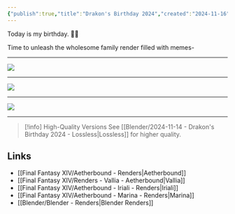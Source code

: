 ```yaml
---
{"publish":true,"title":"Drakon's Birthday 2024","created":"2024-11-16","tags":["FFXIV/Blender/Render","FFXIV/Vallia","FFXIV/Iriali","FFXIV/Marina","FFXIV"],"cssclasses":"","socialImage":"https://shiitake.us-east.host.bsky.network/xrpc/com.atproto.sync.getBlob?did=did%3Aplc%3Avigxa24owwfxyoe5nnweh7i4&cid=bafkreibq64mpmtzxrpc6m2ly353h4glpajais7q2ogrph4s5bf6a4zg5tq"}
---
```


Today is my birthday. 🥳🎂

Time to unleash the wholesome family render filled with memes-

---

![](https://shiitake.us-east.host.bsky.network/xrpc/com.atproto.sync.getBlob?did=did%3Aplc%3Avigxa24owwfxyoe5nnweh7i4&cid=bafkreibq64mpmtzxrpc6m2ly353h4glpajais7q2ogrph4s5bf6a4zg5tq)

---

![](https://shiitake.us-east.host.bsky.network/xrpc/com.atproto.sync.getBlob?did=did%3Aplc%3Avigxa24owwfxyoe5nnweh7i4&cid=bafkreihenhvbg4ymb26oip2ubnqiewcbmq2jltmniqofthjodxxug7uiza)

---

![](https://shiitake.us-east.host.bsky.network/xrpc/com.atproto.sync.getBlob?did=did%3Aplc%3Avigxa24owwfxyoe5nnweh7i4&cid=bafkreiggzo5nwoji5tzmxnjumokrwkbb7zcelqhwqip5lwk7jajvq6pvbe)

---

> [!info] High-Quality Versions
> See [[Blender/2024-11-14 - Drakon's Birthday 2024 - Lossless\|Lossless]] for higher quality.


## Links
* [[Final Fantasy XIV/Aetherbound - Renders\|Aetherbound]]
* [[Final Fantasy XIV/Renders - Vallia - Aetherbound\|Vallia]]
* [[Final Fantasy XIV/Aetherbound - Iriali - Renders\|Iriali]]
* [[Final Fantasy XIV/Aetherbound - Marina - Renders\|Marina]]
* [[Blender/Blender - Renders\|Blender Renders]]